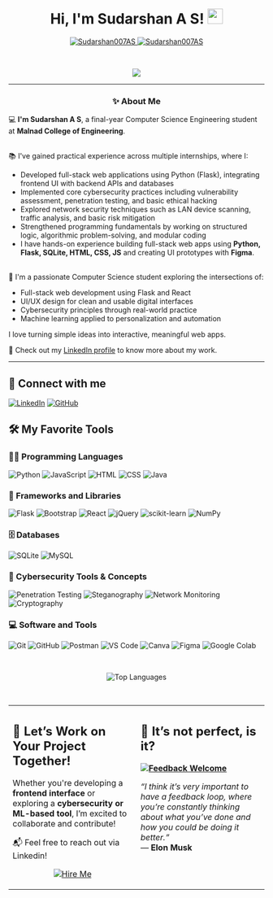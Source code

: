 <h1 align="center">
Hi, I'm Sudarshan A S!
	<a href="https://github.com/Sudarshan007AS" target="_self">
		<img src="https://media.giphy.com/media/hvRJCLFzcasrR4ia7z/giphy.gif" width="30">
	</a>
</h1>
<p align="center">
	<a href="https://github.com/Sudarshan007AS">
		<img src="https://komarev.com/ghpvc/?username=Sudarshan007AS&label=Profile%20views&color=0e75b6&style=flat" alt="Sudarshan007AS">
	</a>
	<a href="https://github.com/Sudarshan007AS">
		<img src="https://img.shields.io/github/followers/Sudarshan007AS?label=Followers" alt="Sudarshan007AS">
	</a>
</p>
<br>
<p align="center">
	<a href="https://github.com/Sudarshan007AS">
		<img src="https://readme-typing-svg.herokuapp.com?lines=Frontend+Web+Developer;Python+Developer;Cybersecurity+Enthusiast;Final+Year+CSE+Student&center=true&width=440&height=45">
	</a>
</p>

<hr>

<h3 align="center">✨ About Me</h3>

<p>
💻 <strong>I'm Sudarshan A S</strong>, a final-year Computer Science Engineering student at <strong>Malnad College of Engineering</strong>.<br><br>

📚 I've gained practical experience across multiple internships, where I:

- Developed full-stack web applications using Python (Flask), integrating frontend UI with backend APIs and databases
- Implemented core cybersecurity practices including vulnerability assessment, penetration testing, and basic ethical hacking
- Explored network security techniques such as LAN device scanning, traffic analysis, and basic risk mitigation
- Strengthened programming fundamentals by working on structured logic, algorithmic problem-solving, and modular coding
- I have hands-on experience building full-stack web apps using <strong>Python, Flask, SQLite, HTML, CSS, JS</strong> and creating UI prototypes with <strong>Figma</strong>.<br><br>

🚀 I'm a passionate Computer Science student exploring the intersections of:

- Full-stack web development using Flask and React
- UI/UX design for clean and usable digital interfaces
- Cybersecurity principles through real-world practice
- Machine learning applied to personalization and automation

I love turning simple ideas into interactive, meaningful web apps.
<br>

📄 Check out my <a href="https://www.linkedin.com/in/sudarshanas/">LinkedIn profile</a> to know more about my work.
</p>

<hr>



<h2 id="-connect-with-me">🤝 Connect with me</h2>
	<a href="https://www.linkedin.com/in/sudarshanas/"><img src="https://img.shields.io/badge/linkedin-%230A66C2.svg?style=plastic&logo=linkedin&logoColor=white" alt="LinkedIn"></a>
	<a href="https://github.com/Sudarshan007AS"><img src="https://img.shields.io/badge/github-%23181717.svg?style=plastic&logo=github&logoColor=white" alt="GitHub"></a>
</p>

<h2 id="️-my-favorite-tools">🛠️ My Favorite Tools</h2>

<h3 id="-programming-languages">👨‍💻 Programming Languages</h3>
<p>
    <img alt="Python" src="https://img.shields.io/badge/Python-%2314354C.svg?logo=python&logoColor=white">
    <img alt="JavaScript" src="https://img.shields.io/badge/JavaScript-%23F7DF1E.svg?logo=javascript&logoColor=black">
    <img alt="HTML" src="https://img.shields.io/badge/HTML5-%23E34F26.svg?logo=html5&logoColor=white">
    <img alt="CSS" src="https://img.shields.io/badge/CSS3-%231572B6.svg?logo=css3&logoColor=white">
    <img alt="Java" src="https://img.shields.io/badge/Java-%23007396.svg?logo=java&logoColor=white">
</p>

<h3 id="-frameworks-and-libraries">🧰 Frameworks and Libraries</h3>
<p>
    <img alt="Flask" src="https://img.shields.io/badge/Flask-%23000.svg?logo=flask&logoColor=white">
    <img alt="Bootstrap" src="https://img.shields.io/badge/Bootstrap-%23563D7C.svg?logo=bootstrap&logoColor=white">
    <img alt="React" src="https://img.shields.io/badge/React-%2320232a.svg?logo=react&logoColor=61DAFB">
    <img alt="jQuery" src="https://img.shields.io/badge/jQuery-%230769AD.svg?logo=jquery&logoColor=white">
    <img alt="scikit-learn" src="https://img.shields.io/badge/scikit--learn-%23F7931E.svg?logo=scikit-learn&logoColor=white">
    <img alt="NumPy" src="https://img.shields.io/badge/NumPy-%23013243.svg?logo=numpy&logoColor=white">
</p>

<h3 id="️-databases-and-cloud-hosting">🗄️ Databases</h3>
<p>
    <img alt="SQLite" src="https://img.shields.io/badge/SQLite-%23003B57.svg?logo=sqlite&logoColor=white">
    <img alt="MySQL" src="https://img.shields.io/badge/MySQL-%2300f.svg?logo=mysql&logoColor=white">
</p>

<h3 id="-cybersecurity-tools">🔐 Cybersecurity Tools & Concepts</h3>
<p>
    <img alt="Penetration Testing" src="https://img.shields.io/badge/Penetration%20Testing-%23000000.svg?logo=verizon&logoColor=white">
    <img alt="Steganography" src="https://img.shields.io/badge/Steganography-%230072B1.svg?logo=gnupg&logoColor=white">
    <img alt="Network Monitoring" src="https://img.shields.io/badge/Network%20Scanning-%233498DB.svg?logo=wifi&logoColor=white">
    <img alt="Cryptography" src="https://img.shields.io/badge/Cryptography-%236C3483.svg?logo=gnupg&logoColor=white">
</p>

<h3 id="-software-and-tools">💻 Software and Tools</h3>
<p>
    <img alt="Git" src="https://img.shields.io/badge/Git-%23F05033.svg?logo=git&logoColor=white">
    <img alt="GitHub" src="https://img.shields.io/badge/GitHub-%23181717.svg?logo=github&logoColor=white">
    <img alt="Postman" src="https://img.shields.io/badge/Postman-FF6C37?logo=postman&logoColor=white">
    <img alt="VS Code" src="https://img.shields.io/badge/VS%20Code-0078d7.svg?logo=visual-studio-code&logoColor=white">
    <img alt="Canva" src="https://img.shields.io/badge/Canva-%2300C4CC.svg?logo=canva&logoColor=white">
    <img alt="Figma" src="https://img.shields.io/badge/Figma-%23F24E1E.svg?logo=figma&logoColor=white">
    <img alt="Google Colab" src="https://img.shields.io/badge/Google%20Colab-%23F9AB00.svg?logo=google-colab&logoColor=white">
</p>
<br>
<p align="center">
  <img src="https://github-readme-stats.vercel.app/api/top-langs/?username=Sudarshan007AS&layout=compact&theme=tokyonight" alt="Top Languages">
</p>

<br>
<table>
  <tr>
<td width="50%" valign="top">
<h2 id="lets-work-on-your-project-together">🤝 Let’s Work on Your Project Together!</h2>
  <p>
    Whether you're developing a <strong>frontend interface</strong> or exploring a <strong>cybersecurity or ML-based tool</strong>, I’m excited to collaborate and contribute!
  </p>
<p>
    📬 Feel free to reach out via Linkedin!
  </p>
  <p align="center">
    <a href="https://www.linkedin.com/in/sudarshanas/" target="_blank">
      <img src="https://img.shields.io/badge/Hire%20Me-0A66C2?style=for-the-badge&logo=linkedin&logoColor=white" alt="Hire Me">
    </a>
  </p>
</td>

  </p>
</td>

  <td width="50%" valign="top">
<h2 id="its-not-perfect-isnt-it">🤔 It’s not perfect, is it?</h2>
<p><strong>
  <a href="https://github.com/Sudarshan007AS">
    <img alt="Feedback Welcome" src="https://img.shields.io/badge/Feedback-Welcome-brightgreen?style=flat-square&logo=github">
  </a>
</strong></p>
<p><em>“I think it’s very important to have a feedback loop, where you’re constantly thinking about what you’ve done and how you could be doing it better.”</em><br>
— <strong>Elon Musk</strong></p>
	<br>
  </td>
  </tr>
</table>
